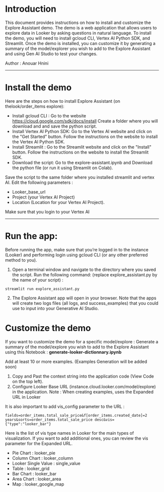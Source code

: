 # Introduction
This document provides instructions on how to install and customize the Explore Assistant demo. The demo is a web application that allows users to explore data in Looker by asking questions in natural language. To install the demo, you will need to install gcloud CLI, Vertex AI Python SDK, and Streamlit. Once the demo is installed, you can customize it by generating a summary of the model/explorer you wish to add to the Explore Assistant and using Gen AI Studio to test your changes.

Author : Anouar Hnini

------------


# Install the demo
Here are the steps on how to install Explore Assistant (on thelook/order_items explore):
- Install gcloud CLI : 
Go to the website https://cloud.google.com/sdk/docs/install
Create a folder where you will download and and save the python script.
- Install Vertex AI Python SDK: 
Go to the Vertex AI website and click on the "Get Started" button.
Follow the instructions on the website to install the Vertex AI Python SDK.
- Install Streamlit :
Go to the Streamlit website and click on the "Install" button.
Follow the instructions on the website to install the Streamlit SDK.
- Download the script:
Go to the explore-assistant.ipynb and Download the python file (or run it using Streamlit on Colab).

Save the script to the same folder where you installed streamlit and vertex AI.
Edit the following parameters : 
- Looker_base_url
- Project (your Vertex AI Project)
- Location (Location for your Vertex AI Project).

Make sure that you login to your Vertex AI

------------


# Run the app:
Before running the app, make sure that you’re logged in to the instance (Looker) and performing login using gcloud CLI (or any other preferred method to you). 

1. Open a terminal window and navigate to the directory where you saved the script.
Run the following command: (replace explore_assistant.py by the name of your script) :

```streamlit run explore_assistant.py```

2. The Explore Assistant app will open in your browser.
Note that the apps will create two logs files (all logs, and success_examples) that you could use to input into your Generative AI Studio. 


# Customize the demo
If you want to customize the demo for a specific model/explore : 
Generate a summary of the model/explore you wish to add to the Explore Assistant using this Notebook : **generate-looker-dictionnary.ipynb**

Add at least 10 or more examples.  (Examples Generation will be added soon)

1. Copy and Past the context string into the application code (View Code on the top left).
2. Configure Looker Base URL (instance.cloud.looker.com/model/explore) in the application.
Note : When creating examples, uses the Expanded URL in Looker 

It is also important to add vis_config parameter to the URL : 

```
fields=order_items.total_sale_price&f[order_items.created_date]=2 years&sorts=order_items.total_sale_price desc&vis={"type":"looker_bar"}
```

Here is the list of vis type names in Looker for the main types of visualization. If you want to add additional ones, you can review the vis parameter for the Expanded URL.

- Pie Chart : looker_pie
- Column Chart : looker_column
- Looker Single Value : single_value
- Table : looker_grid
- Bar Chart : looker_bar
- Area Chart : looker_area
- Map : looker_google_map
